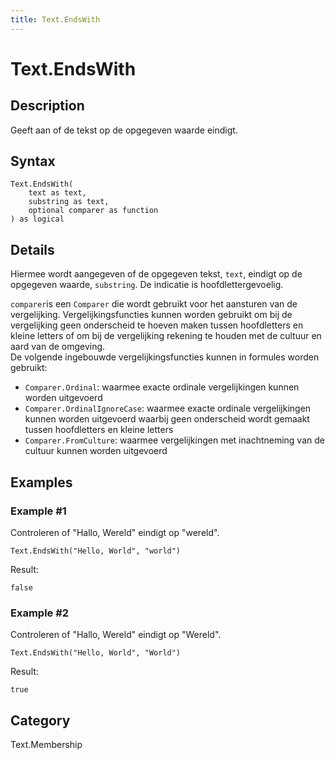 ```yaml
---
title: Text.EndsWith
---
```


# Text.EndsWith


## Description

Geeft aan of de tekst op de opgegeven waarde eindigt.


## Syntax

```powerquery
Text.EndsWith(
    text as text,
    substring as text,
    optional comparer as function
) as logical
```


## Details

Hiermee wordt aangegeven of de opgegeven tekst, <code>text</code>, eindigt op de opgegeven waarde, <code>substring</code>. De indicatie is hoofdlettergevoelig. <div>  <code>comparer</code>is een <code>Comparer</code> die wordt gebruikt voor het aansturen van de vergelijking. Vergelijkingsfuncties kunnen worden gebruikt om bij de vergelijking geen onderscheid te hoeven maken tussen hoofdletters en kleine letters of om bij de vergelijking rekening te houden met de cultuur en aard van de omgeving. </div> <div> De volgende ingebouwde vergelijkingsfuncties kunnen in formules worden gebruikt: </div> <ul> <li><code>Comparer.Ordinal</code>: waarmee exacte ordinale vergelijkingen kunnen worden uitgevoerd</li> <li><code>Comparer.OrdinalIgnoreCase</code>: waarmee exacte ordinale vergelijkingen kunnen worden uitgevoerd waarbij geen onderscheid wordt gemaakt tussen hoofdletters en kleine letters</li> <li> <code>Comparer.FromCulture</code>: waarmee vergelijkingen met inachtneming van de cultuur kunnen worden uitgevoerd</li> </ul>


## Examples

### Example #1 
Controleren of &#34;Hallo, Wereld&#34; eindigt op &#34;wereld&#34;.
```powerquery
Text.EndsWith("Hello, World", "world")
```

Result: 
```powerquery
false
```


### Example #2 
Controleren of &#34;Hallo, Wereld&#34; eindigt op &#34;Wereld&#34;.
```powerquery
Text.EndsWith("Hello, World", "World")
```

Result: 
```powerquery
true
```




## Category
Text.Membership
